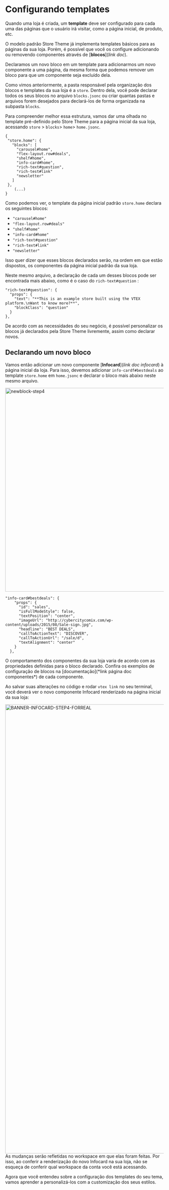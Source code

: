 # Configurando templates

Quando uma loja é criada, um __template__ deve ser configurado para cada uma das páginas que o usuário irá visitar, como a página inicial, de produto, etc.

O modelo padrão Store Theme já implementa templates básicos para as páginas da sua loja. Porém, é possível que você os configure adicionando ou removendo componentes através de [__blocos__](*link doc*). 

Declaramos um novo bloco em um template para adicionarmos um novo componente a uma página, da mesma forma que podemos remover um bloco para que um componente seja excluído dela. 

Como vimos anteriormente, a pasta responsável pela organização dos blocos e templates da sua loja é a `store`.  Dentro dela, você pode declarar todos os seus blocos no arquivo `blocks.jsonc` ou criar quantas pastas e arquivos forem desejados para declará-los de forma organizada na subpasta `blocks`. 

Para compreender melhor essa estrutura, vamos dar uma olhada no template pré-definido pelo Store Theme para a página inicial da sua loja, acessando `store` > `blocks`> `home`> `home.jsonc`. 


```
{
 "store.home": {
   "blocks": [
     "carousel#home",
     "flex-layout.row#deals",
     "shelf#home",
     "info-card#home",
     "rich-text#question",
     "rich-test#link"
     "newsletter"
   ]
 }, 
    (...)
}
```
Como podemos ver, o template da página inicial padrão `store.home` declara os seguintes blocos: 

- `"carousel#home"`
- `"flex-layout.row#deals"`
- `"shelf#home"`
- `"info-card#home"`
- `"rich-text#question"`
- `"rich-text#link"`
- `"newsletter"`

Isso quer dizer que esses blocos declarados serão, na ordem em que estão dispostos, os componentes da página inicial padrão da sua loja. 

Neste mesmo arquivo, a declaração de cada um desses blocos pode ser encontrada mais abaixo, como é o caso do `rich-text#question` :

```
"rich-text#question": {
  "props": {
    "text": "**This is an example store built using the VTEX platform.\nWant to know more?**",
    "blockClass": "question"
  }
},
```

De acordo com as necessidades do seu negócio, é possível personalizar os blocos já declarados pela Store Theme livremente, assim como declarar novos.

## Declarando um novo bloco 
 
Vamos então adicionar um novo componente [__Infocard__](*link doc infocard*) à página inicial da loja. Para isso, devemos adicionar `info-cardf#bestdeals` ao template `store.home` em `home.jsonc` e declarar o bloco mais abaixo neste mesmo arquivo.
 
<img width="645" alt="newblock-step4" src="https://user-images.githubusercontent.com/52087100/61960418-ca47b700-af9b-11e9-8787-b68cafae1225.png">


```
"info-card#bestdeals": {
    "props": {
      "id": "sales",
      "isFullModeStyle": false,
      "textPosition": "center",
      "imageUrl": "http://cybercitycomix.com/wp-content/uploads/2015/08/Sale-sign.jpg",
      "headline": "BEST DEALS",
      "callToActionText": "DISCOVER",
      "callToActionUrl": "/sale/d",
      "textAlignment": "center"
    }
  },

```

<div class=“alert alert-info”>
O comportamento dos componentes da sua loja varia de acordo com as propriedades definidas para o bloco declarado. Confira os exemplos de configuração de blocos na [documentação](*link página doc componentes*) de cada componente. 
</div>

Ao salvar suas alterações no código e rodar `vtex link` no seu terminal, você deverá ver o novo componente Infocard renderizado na página inicial da sua loja:

<img width="1422" alt="BANNER-INFOCARD-STEP4-FORREAL" src="https://user-images.githubusercontent.com/52087100/61972032-e73db380-afb6-11e9-833e-977964fe5105.png">

<div class=“alert alert-warning”>
As mudanças serão refletidas no workspace em que elas foram feitas. Por isso, ao conferir a renderização do novo Infocard na sua loja, não se esqueça de conferir qual workspace da conta você está acessando.
</div>
 
Agora que você entendeu sobre a configuração dos templates do seu tema, vamos aprender a personalizá-los com a customização dos seus estilos. 
